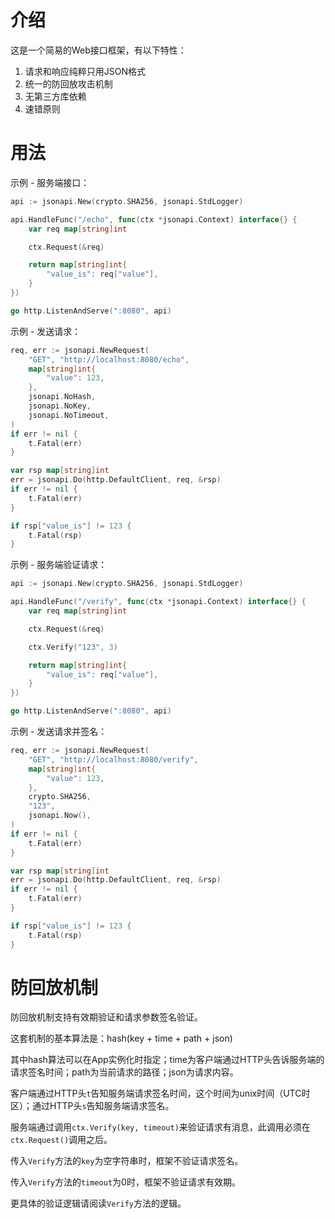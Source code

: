 介绍
====

这是一个简易的Web接口框架，有以下特性：

1. 请求和响应纯粹只用JSON格式
2. 统一的防回放攻击机制
3. 无第三方库依赖
4. 速错原则

用法
====

示例 - 服务端接口：

```go
api := jsonapi.New(crypto.SHA256, jsonapi.StdLogger)

api.HandleFunc("/echo", func(ctx *jsonapi.Context) interface{} {
	var req map[string]int

	ctx.Request(&req)

	return map[string]int{
		"value_is": req["value"],
	}
})

go http.ListenAndServe(":8080", api)
```

示例 - 发送请求：

```go
req, err := jsonapi.NewRequest(
	"GET", "http://localhost:8080/echo", 
	map[string]int{
		"value": 123,
	},
	jsonapi.NoHash,
	jsonapi.NoKey,
	jsonapi.NoTimeout,
)
if err != nil {
	t.Fatal(err)
}

var rsp map[string]int
err = jsonapi.Do(http.DefaultClient, req, &rsp)
if err != nil {
	t.Fatal(err)
}

if rsp["value_is"] != 123 {
	t.Fatal(rsp)
}
```

示例 - 服务端验证请求：

```go
api := jsonapi.New(crypto.SHA256, jsonapi.StdLogger)

api.HandleFunc("/verify", func(ctx *jsonapi.Context) interface{} {
	var req map[string]int

	ctx.Request(&req)

	ctx.Verify("123", 3)

	return map[string]int{
		"value_is": req["value"],
	}
})

go http.ListenAndServe(":8080", api)
```

示例 - 发送请求并签名：

```go
req, err := jsonapi.NewRequest(
	"GET", "http://localhost:8080/verify", 
	map[string]int{
		"value": 123,
	},
	crypto.SHA256,
	"123",
	jsonapi.Now(),
)
if err != nil {
	t.Fatal(err)
}

var rsp map[string]int
err = jsonapi.Do(http.DefaultClient, req, &rsp)
if err != nil {
	t.Fatal(err)
}

if rsp["value_is"] != 123 {
	t.Fatal(rsp)
}
```

防回放机制
========

防回放机制支持有效期验证和请求参数签名验证。

这套机制的基本算法是：hash(key + time + path + json)

其中hash算法可以在App实例化时指定；time为客户端通过HTTP头告诉服务端的请求签名时间；path为当前请求的路径；json为请求内容。

客户端通过HTTP头`t`告知服务端请求签名时间，这个时间为unix时间（UTC时区）；通过HTTP头`s`告知服务端请求签名。

服务端通过调用`ctx.Verify(key, timeout)`来验证请求有消息，此调用必须在`ctx.Request()`调用之后。

传入`Verify`方法的`key`为空字符串时，框架不验证请求签名。

传入`Verify`方法的`timeout`为0时，框架不验证请求有效期。

更具体的验证逻辑请阅读`Verify`方法的逻辑。
